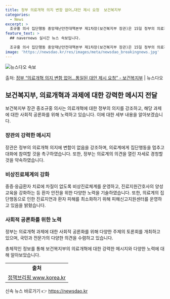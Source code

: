 ```yaml
---
title: 정부 의료개혁 의지 변함 없어…대안 제시 요청  보건복지부
categories:
  - News
excerpt: >
  조규홍 의사 집단행동 중앙재난안전대책본부 제1차장(보건복지부 장관)은 15일 정부의 의료개혁 의지에는 변함 …
feature_text: >
  ## navernews 실시간 뉴스 속보입니다.

  조규홍 의사 집단행동 중앙재난안전대책본부 제1차장(보건복지부 장관)은 15일 정부의 의료개혁 의지에는 변함 …
image: 'https://newsdao.kr/res/images/meta/newsdao_breakingnews.jpg'
---
```


![뉴스다오 속보](https://newsdao.kr/res/images/meta/newsdao_breakingnews.jpg)

<p>출처: <a href="https://newsdao.kr/3590" rel="dofollow">정부 “의료개혁 의지 변함 없어…통일된 대안 제시 요청” - 보건복지부</a> | 뉴스다오</p>

<h2 data-ke-size="size26">보건복지부, 의료개혁과 과제에 대한 강력한 메시지 전달</h2>
<p data-ke-size="size16">보건복지부 장관 중조규홍 의사는 의료개혁에 대한 정부의 의지를 강조하고, 해당 과제에 대한 사회적 공론화를 위해 노력하고 있습니다. 이에 대한 세부 내용을 알아보겠습니다.</p>

<h3 data-ke-size="size24">장관의 강력한 메시지</h3>
<p data-ke-size="size16">장관은 정부의 의료개혁 의지에 변함이 없음을 강조하며, 의료계에게 집단행동을 멈추고 대화에 참여할 것을 촉구하였습니다. 또한, 정부는 의료계의 의견을 열린 자세로 경청할 것을 약속하였습니다.</p>

<h3 data-ke-size="size24">비상진료체계의 강화</h3>
<p data-ke-size="size16">중증·응급환자 치료에 차질이 없도록 비상진료체계를 운영하고, 진료지원간호사의 양성 교육을 강화하는 등 환자 안전을 위한 다양한 노력을 기술하였습니다. 또한, 의료계의 집단행동으로 인한 진료지연과 환자 피해를 최소화하기 위해 피해신고지원센터를 운영하고 있음을 밝혔습니다.</p>

<h3 data-ke-size="size24">사회적 공론화를 위한 노력</h3>
<p data-ke-size="size16">정부는 의료개혁 과제에 대한 사회적 공론화를 위해 다양한 주제의 토론회를 개최하고 있으며, 국민과 전문가의 다양한 의견을 수렴하고 있습니다.</p>
<p data-ke-size="size16">총체적인 정보를 통해 보건복지부의 의료개혁에 대한 강력한 메시지와 다양한 노력에 대해 알아보았습니다.</p>

<table>
	<tr>
		<td style="text-align: center; height: 17px;"><b>출처</b></td>
	</tr>
	<tr>
		<td style="text-align: center; height: 17px;"><a href="https://newsdao.kr/3590">정책브리핑 www.korea.kr</a></td>
	</tr>
</table> 

신속 뉴스 바로가기 👉 <a href="https://newsdao.kr" rel="dofollow">https://newsdao.kr</a>


